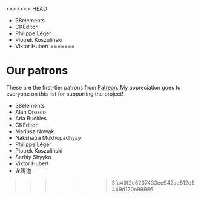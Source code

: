 <<<<<<< HEAD
 * 38elements
 * CKEditor
 * Philippe Léger
 * Piotrek Koszuliński
 * Viktor Hubert
=======
# Our patrons

These are the first-tier patrons from [Patreon](https://www.patreon.com/fabiosantoscode). My appreciation goes to everyone on this list for supporting the project!

 * 38elements
 * Alan Orozco
 * Aria Buckles
 * CKEditor
 * Mariusz Nowak
 * Nakshatra Mukhopadhyay
 * Philippe Léger
 * Piotrek Koszuliński
 * Serhiy Shyyko
 * Viktor Hubert
 * 龙腾道
>>>>>>> 3fa40f2c6207433ee942ad812d5449d120e99986

